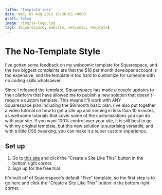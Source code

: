 ```yaml
---
title: 'template-less'
date: Wed, 05 Aug 2015 15:36:03 +0000
draft: false
image: /img/ss-logo.jpg
tags: [Squarespace, website, webcomic, template]
---
```


The No-Template Style
=====================

I've gotten some feedback on my webcomic template for Squarespace, and the two biggest complaints are that the $18 per month developer account is too expensive, and the template is too hard to customize for someone with no coding skills whatsoever.

Since I released the template, Squarespace has made a couple updates to their platform that have allowed me to publish a new solution that doesn't require a custom template. This means it'll work with ANY Squarespace plan including the $8/month basic plan. I've also put together a video tutorial on how to get a site up and running in less than 10 minutes, as well some tutorials that cover some of the customizations you can do with your site. If you want 100% control over your site, it is still best to go with my original template, but this new solution is surprising versatile, and with a little CSS tweaking, you can make it a super custom experience. 

Set up
------

1.  Go to [this site](http://five-demo.squarespace.com/) and click the "Create a Site Like This" button in the bottom right corner.
2.  Sign up for the free trial

It's built off of Squarespace's default "Five" template, so the first step is to go here and click the "Create a Site Like This" button in the bottom right corner.